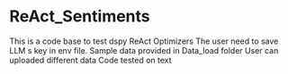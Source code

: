# ReAct_Sentiments
This is a code base to test dspy ReAct Optimizers
The user need to save LLM s key in env file. 
Sample data provided in Data_load folder
User can uploaded different data
Code tested on text
